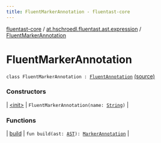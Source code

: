 ```yaml
---
title: FluentMarkerAnnotation - fluentast-core
---
```


[fluentast-core](../../index.html) / [at.hschroedl.fluentast.ast.expression](../index.html) / [FluentMarkerAnnotation](.)

# FluentMarkerAnnotation

`class FluentMarkerAnnotation : `[`FluentAnnotation`](../-fluent-annotation/index.html) [(source)](http://github.com/hschroedl/fluentast/tree/master/core/at.hschroedl.fluentast/ast/expression/MarkerAnnotation.kt#L6)

### Constructors

| [&lt;init&gt;](-init-.html) | `FluentMarkerAnnotation(name: `[`String`](https://kotlinlang.org/api/latest/jvm/stdlib/kotlin/-string/index.html)`)` |

### Functions

| [build](build.html) | `fun build(ast: `[`AST`](https://help.eclipse.org/neon/topic/org.eclipse.jdt.doc.isv/reference/api/org/eclipse/jdt/core/dom/AST.html)`): `[`MarkerAnnotation`](https://help.eclipse.org/neon/topic/org.eclipse.jdt.doc.isv/reference/api/org/eclipse/jdt/core/dom/MarkerAnnotation.html) |

